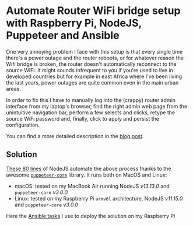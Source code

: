# Automate Router WiFi bridge setup with Raspberry Pi, NodeJS, Puppeteer and Ansible

One very annoying problem I face with this setup is that every single time there's a power outage and the router reboots, or for whatever reason the Wifi bridge is broken, the router doesn't automatically reconnect to the source WiFi. It might sounds infrequent to you if you're used to live in developed countries but for example in east Africa where I've been living the last years, power outages are quite common even in the main urban areas.

In order to fix this I have to manually log into the (crappy) router admin interface from my laptop's browser, find the right admin web page from the unintuitive navigation bar, perform a few selects and clicks, retype the source WiFi password and, finally, click to apply and persist the configuration.

You can find a more detailed description in the [blog post][post].

## Solution

[These 80 lines](fix-router.js) of NodeJS automate the above process thanks to the awesome [`puppeteer-core`][puppeteer] library. It runs both on MacOS and Linux:

- macOS: tested on my MacBook Air running NodeJS *v13.13.0* and `puppeteer-core` *v3.0.0*
- Linux: tested on my Raspberry Pi `armv6l` architecture, NodeJS *v11.15.0* and `puppeteer-core` *v3.0.0*

Here the [Ansible tasks](ansible-tasks.yml) I use to deploy the solution on my Raspberry Pi

[puppeteer]: <https://pptr.dev/#?show=api-puppeteer-vs-puppeteer-core>
[post]: <https://FIXME>
